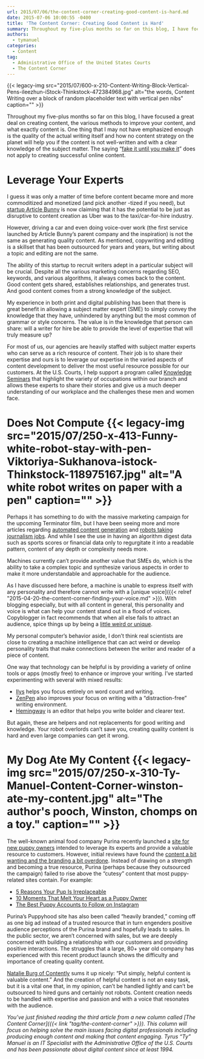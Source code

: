 ```yaml
---
url: 2015/07/06/the-content-corner-creating-good-content-is-hard.md
date: 2015-07-06 10:00:55 -0400
title: 'The Content Corner: Creating Good Content is Hard'
summary: Throughout my five-plus months so far on this blog, I have focused a great deal on creating content, the various methods to improve your content, and what exactly content is. One thing that I may not have emphasized enough is the quality of the actual writing itself and how no content strategy on the planet
authors:
  - tymanuel
categories:
  - Content
tag:
  - Administrative Office of the United States Courts
  - The Content Corner
---
```


{{< legacy-img src="2015/07/600-x-210-Content-Writing-Block-Vertical-Pens-ileezhun-iStock-Thinkstock-472384968.jpg" alt="the words, Content Writing over a block of random placeholder text with vertical pen nibs" caption="" >}} 

Throughout my five-plus months so far on this blog, I have focused a great deal on creating content, the various methods to improve your content, and what exactly content is. One thing that I may not have emphasized enough is the quality of the actual writing itself and how no content strategy on the planet will help you if the content is not well-written and with a clear knowledge of the subject matter. The saying “[fake it until you make it](http://www.copyblogger.com/dork-copy/)” does not apply to creating successful online content.

# Leverage Your Experts

I guess it was only a matter of time before content became more and more commoditized and monetized (and pick another -tized if you need), but [startup Article Bunny](http://mashable.com/2015/06/21/articlebunny-content-marketing/) is now claiming that it has the potential to be just as disruptive to content creation as Uber was to the taxi/car-for-hire industry.

However, driving a car and even doing voice-over work (the first service launched by Article Bunny’s parent company and the inspiration) is not the same as generating quality content. As mentioned, copywriting and editing is a skillset that has been outsourced for years and years, but writing about a topic and editing are not the same.

The ability of this startup to recruit writers adept in a particular subject will be crucial. Despite all the various marketing concerns regarding SEO, keywords, and various algorithms, it always comes back to the content. Good content gets shared, establishes relationships, and generates trust. And good content comes from a strong knowledge of the subject.

My experience in both print and digital publishing has been that there is great benefit in allowing a subject matter expert (SME) to simply convey the knowledge that they have, unhindered by anything but the most common of grammar or style concerns. The value is in the knowledge that person can share: will a writer for hire be able to provide the level of expertise that will truly measure up?

For most of us, our agencies are heavily staffed with subject matter experts who can serve as a rich resource of content. Their job is to share their expertise and ours is to leverage our expertise in the varied aspects of content development to deliver the most useful resource possible for our customers. At the U.S. Courts, I help support a program called [Knowledge Seminars](https://youtu.be/BaDn3MqIHVA) that highlight the variety of occupations within our branch and allows these experts to share their stories and give us a much deeper understanding of our workplace and the challenges these men and women face.

# Does Not Compute {{< legacy-img src="2015/07/250-x-413-Funny-white-robot-stay-with-pen-Viktoriya-Sukhanova-istock-Thinkstock-118975167.jpg" alt="A white robot writes on paper with a pen" caption="" >}} 

Perhaps it has something to do with the massive marketing campaign for the upcoming Terminator film, but I have been seeing more and more articles regarding [automated content generation](http://futurecontent.co/automated-content-can-algorithms-write-your-content/) and [robots taking journalism jobs](http://www.theverge.com/2015/1/29/7939067/ap-journalism-automation-robots-financial-reporting). And while I see the use in having an algorithm digest data such as sports scores or financial data only to regurgitate it into a readable pattern, content of any depth or complexity needs more.

Machines currently can’t provide another value that SMEs do, which is the ability to take a complex topic and synthesize various aspects in order to make it more understandable and approachable for the audience.

As I have discussed here before, a machine is unable to express itself with any personality and therefore cannot write with a [unique voice]({{< relref "2015-04-20-the-content-corner-finding-your-voice.md" >}}). With blogging especially, but with all content in general, this personality and voice is what can help your content stand out in a flood of voices. Copyblogger in fact recommends that when all else fails to attract an audience, spice things up by being a [little weird or unique](http://www.copyblogger.com/confident-bloggers/).

My personal computer’s behavior aside, I don’t think real scientists are close to creating a machine intelligence that can act weird or develop personality traits that make connections between the writer and reader of a piece of content.

One way that technology can be helpful is by providing a variety of online tools or apps (mostly free) to enhance or improve your writing. I’ve started experimenting with several with mixed results:

  * [Ilys](https://www.ilys.com/welcome) helps you focus entirely on word count and writing.
  * [ZenPen](http://www.zenpen.io/) also improves your focus on writing with a “distraction-free” writing environment.
  * [Hemingway](http://www.hemingwayapp.com/) is an editor that helps you write bolder and clearer text.

But again, these are helpers and not replacements for good writing and knowledge. Your robot overlords can’t save you, creating quality content is hard and even large companies can get it wrong.

# My Dog Ate My Content {{< legacy-img src="2015/07/250-x-310-Ty-Manuel-Content-Corner-winston-ate-my-content.jpg" alt="The author's pooch, Winston, chomps on a toy." caption="" >}} 

The well-known animal food company Purina recently launched a [site for new puppy owners](https://puppyhood.com/) intended to leverage its experts and provide a valuable resource to customers. However, initial reviews have found the [content a bit wanting and the branding a bit overdone](http://contently.com/strategist/2015/06/29/puppy-love-inside-purinas-ambitious-new-content-play/). Instead of drawing on a strength and becoming a true resource, Purina (perhaps because they outsourced the campaign) failed to rise above the “cutesy” content that most puppy-related sites contain. For example:

  * [5 Reasons Your Pup Is Irreplaceable](https://puppyhood.com/articles/1367/5-reasons-your-pup-is-irreplaceable/1366)
  * [10 Moments That Melt Your Heart as a Puppy Owner](https://puppyhood.com/articles/1400/10-moments-that-will-melt-your-heart-as-a-puppy-owner/1366)
  * [The Best Puppy Accounts to Follow on Instagram](https://puppyhood.com/articles/1444/how-to-prep-your-pup-when-youre-expecting/1366)

Purina’s Puppyhood site has also been called “heavily branded,” coming off as one big ad instead of a trusted resource that in turn engenders positive audience perceptions of the Purina brand and hopefully leads to sales. In the public sector, we aren’t concerned with sales, but we are deeply concerned with building a relationship with our customers and providing positive interactions. The struggles that a large, 80+ year old company has experienced with this recent product launch shows the difficulty and importance of creating quality content.

[Natalie Burg of Contently](https://natalieburg.contently.com/) sums it up nicely: “Put simply, helpful content is valuable content.” And the creation of helpful content is not an easy task, but it is a vital one that, in my opinion, can’t be handled lightly and can’t be outsourced to hired guns and certainly not robots. Content creation needs to be handled with expertise and passion and with a voice that resonates with the audience.

_You’ve just finished reading the third article from a new column called [The Content Corner]({{< link "tag/the-content-corner" >}}). This column will focus on helping solve the main issues facing digital professionals including producing enough content and making that content engaging._
_Tyrus “Ty” Manuel is an IT Specialist with the Administrative Office of the U.S. Courts and has been passionate about digital content since at least 1994._